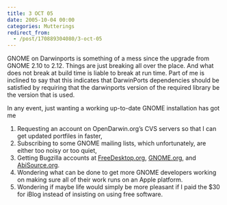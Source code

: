 ```yaml
---
title: 3 OCT 05
date: 2005-10-04 00:00
categories: Mutterings
redirect_from:
  - /post/170889304080/3-oct-05
---
```

GNOME on Darwinports is something of a mess since the upgrade from GNOME 2.10 to 2.12. Things are just breaking all over the place. And what does not break at build time is liable to break at run time. Part of me is inclined to say that this indicates that DarwinPorts dependencies should be satisfied by requiring that the darwinports version of the required library be the version that is used.

In any event, just wanting a working up-to-date GNOME installation has got me
1. Requesting an account on OpenDarwin.org&rsquo;s CVS servers so that I can get updated portfiles in faster,
2. Subscribing to some GNOME mailing lists, which unfortunately, are either too noisy or too quiet,
3. Getting Bugzilla accounts at [FreeDesktop.org](https://freedesktop.org), [GNOME.org](https://gnome.org), and [AbiSource.org](https://gitlab.gnome.org/World/AbiWord).
4. Wondering what can be done to get more GNOME developers working on making sure all of their work runs on an Apple platform.
5. Wondering if maybe life would simply be more pleasant if I paid the $30 for iBlog instead of insisting on using free software.
